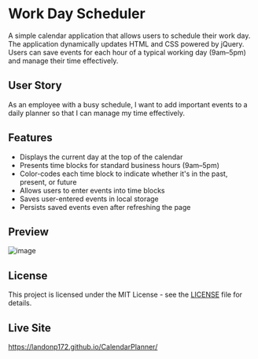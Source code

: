 # Work Day Scheduler

A simple calendar application that allows users to schedule their work day. The application dynamically updates HTML and CSS powered by jQuery. Users can save events for each hour of a typical working day (9am–5pm) and manage their time effectively.

## User Story

As an employee with a busy schedule, I want to add important events to a daily planner so that I can manage my time effectively.

## Features

- Displays the current day at the top of the calendar
- Presents time blocks for standard business hours (9am–5pm)
- Color-codes each time block to indicate whether it's in the past, present, or future
- Allows users to enter events into time blocks
- Saves user-entered events in local storage
- Persists saved events even after refreshing the page

## Preview

![image](https://github.com/LandonP172/CalendarPlanner/assets/141693593/332e2aca-63fb-424e-9615-24870fb71e43)


## License

This project is licensed under the MIT License - see the [LICENSE](LICENSE) file for details.

## Live Site
https://landonp172.github.io/CalendarPlanner/
